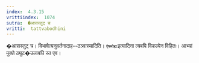 ```yaml
---
index:  4.3.15
vrittiindex:  1074
sutra:  �आसस्तुट् च
vritti:  tattvabodhini 
---
```


�आसस्तुट् च। विभाषेत्यनुवर्तनादाह--ठञ्वास्यादिति। `ऐषमोह्यः`इत्यादिना त्यबपि विकल्पेन विहितः। आभ्यां मुक्ते ठ्युट�उलावपि स्त एव।

